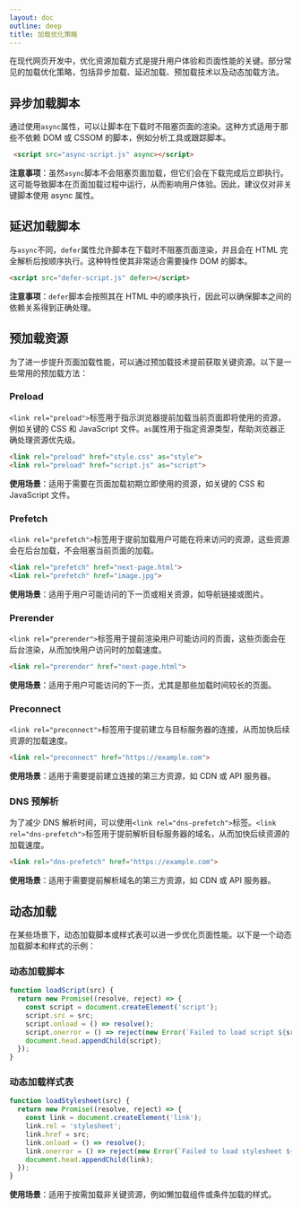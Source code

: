 ```yaml
---
layout: doc
outline: deep
title: 加载优化策略
---
```

<FlipWords :words="['加载优化策略']"/>

在现代网页开发中，优化资源加载方式是提升用户体验和页面性能的关键。部分常见的加载优化策略，包括异步加载、延迟加载、预加载技术以及动态加载方法。

## 异步加载脚本

通过使用`async`属性，可以让脚本在下载时不阻塞页面的渲染。这种方式适用于那些不依赖 DOM 或 CSSOM 的脚本，例如分析工具或跟踪脚本。

```html
 <script src="async-script.js" async></script>
```

**注意事项**：虽然`async`脚本不会阻塞页面加载，但它们会在下载完成后立即执行。这可能导致脚本在页面加载过程中运行，从而影响用户体验。因此，建议仅对非关键脚本使用 async 属性。

## 延迟加载脚本

与`async`不同，`defer`属性允许脚本在下载时不阻塞页面渲染，并且会在 HTML 完全解析后按顺序执行。这种特性使其非常适合需要操作 DOM 的脚本。

```html
<script src="defer-script.js" defer></script>
```

**注意事项**：`defer`脚本会按照其在 HTML 中的顺序执行，因此可以确保脚本之间的依赖关系得到正确处理。

## 预加载资源

为了进一步提升页面加载性能，可以通过预加载技术提前获取关键资源。以下是一些常用的预加载方法：

### Preload

`<link rel="preload">`标签用于指示浏览器提前加载当前页面即将使用的资源，例如关键的 CSS 和 JavaScript 文件。`as`属性用于指定资源类型，帮助浏览器正确处理资源优先级。

```html
<link rel="preload" href="style.css" as="style">
<link rel="preload" href="script.js" as="script">
```

**使用场景**：适用于需要在页面加载初期立即使用的资源，如关键的 CSS 和 JavaScript 文件。

### Prefetch

`<link rel="prefetch">`标签用于提前加载用户可能在将来访问的资源，这些资源会在后台加载，不会阻塞当前页面的加载。

```html
<link rel="prefetch" href="next-page.html">
<link rel="prefetch" href="image.jpg">
```

**使用场景**：适用于用户可能访问的下一页或相关资源，如导航链接或图片。

### Prerender

`<link rel="prerender">`标签用于提前渲染用户可能访问的页面，这些页面会在后台渲染，从而加快用户访问时的加载速度。

```html
<link rel="prerender" href="next-page.html">
```

**使用场景**：适用于用户可能访问的下一页，尤其是那些加载时间较长的页面。

### Preconnect

`<link rel="preconnect">`标签用于提前建立与目标服务器的连接，从而加快后续资源的加载速度。

```html
<link rel="preconnect" href="https://example.com">
```

**使用场景**：适用于需要提前建立连接的第三方资源，如 CDN 或 API 服务器。

### DNS 预解析

为了减少 DNS 解析时间，可以使用`<link rel="dns-prefetch">`标签。`<link rel="dns-prefetch">`标签用于提前解析目标服务器的域名，从而加快后续资源的加载速度。

```html
<link rel="dns-prefetch" href="https://example.com">
```

**使用场景**：适用于需要提前解析域名的第三方资源，如 CDN 或 API 服务器。

## 动态加载

在某些场景下，动态加载脚本或样式表可以进一步优化页面性能。以下是一个动态加载脚本和样式的示例：

### 动态加载脚本

```js
function loadScript(src) {
  return new Promise((resolve, reject) => {
    const script = document.createElement('script');
    script.src = src;
    script.onload = () => resolve();
    script.onerror = () => reject(new Error(`Failed to load script ${src}`));
    document.head.appendChild(script);
  });
}
```

### 动态加载样式表

```js
function loadStylesheet(src) {
  return new Promise((resolve, reject) => {
    const link = document.createElement('link');
    link.rel = 'stylesheet';
    link.href = src;
    link.onload = () => resolve();
    link.onerror = () => reject(new Error(`Failed to load stylesheet ${src}`));
    document.head.appendChild(link);
  });
}
```

**使用场景**：适用于按需加载非关键资源，例如懒加载组件或条件加载的样式。
